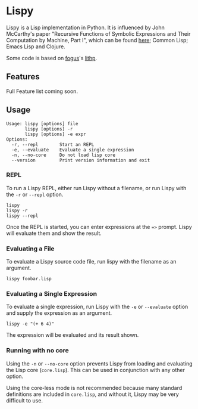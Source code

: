 Lispy
=====

Lispy is a Lisp implementation in Python. It is influenced by John
McCarthy's paper "Recursive Functions of Symbolic Expressions and
Their Computation by Machine, Part I", which can be found
[here](http://www-formal.stanford.edu/jmc/recursive/); Common Lisp;
Emacs Lisp and Clojure.

Some code is based on [fogus](http://github.com/fogus/)'s
[lithp](http://github.com/fogus/lithp).

Features
--------

Full Feature list coming soon.

Usage
-----

    Usage: lispy [options] file
           lispy [options] -r
           lispy [options] -e expr
    Options:
      -r, --repl        Start an REPL
      -e, --evaluate    Evaluate a single expression
      -n, --no-core     Do not load lisp core
      --version         Print version information and exit

### REPL

To run a Lispy REPL, either run Lispy without a filename, or run
Lispy with the `-r` or `--repl` option.

    lispy
    lispy -r
    lispy --repl

Once the REPL is started, you can enter expressions at the `=>`
prompt. Lispy will evaluate them and show the result.

### Evaluating a File

To evaluate a Lispy source code file, run lispy with the filename as
an argument.

    lispy foobar.lisp

### Evaluating a Single Expression

To evaluate a single expression, run Lispy with the `-e` or
`--evaluate` option and supply the expression as an argument.

    lispy -e "(+ 6 4)"

The expression will be evaluated and its result shown.

### Running with no core

Using the `-n` or `--no-core` option prevents Lispy from loading and
evaluating the Lisp core (`core.lisp`). This can be used in
conjunction with any other option.

Using the core-less mode is not recommended because many standard
definitions are included in `core.lisp`, and without it, Lispy may be
very difficult to use.
